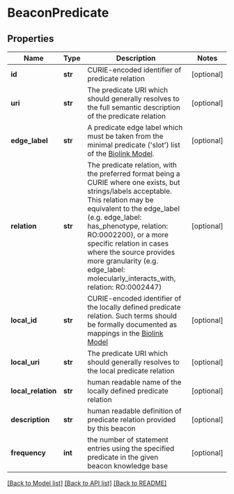 # BeaconPredicate

## Properties
Name | Type | Description | Notes
------------ | ------------- | ------------- | -------------
**id** | **str** | CURIE-encoded identifier of predicate relation  | [optional] 
**uri** | **str** | The predicate URI which should generally resolves to the  full semantic description of the predicate relation | [optional] 
**edge_label** | **str** | A predicate edge label which must be taken from the minimal predicate (&#39;slot&#39;) list of the [Biolink Model](https://biolink.github.io/biolink-model).  | [optional] 
**relation** | **str** | The predicate relation, with the preferred format being a CURIE where one exists, but strings/labels acceptable. This relation  may be equivalent to the edge_label (e.g. edge_label: has_phenotype, relation: RO:0002200), or a more specific relation in cases where the source provides more granularity  (e.g. edge_label: molecularly_interacts_with, relation: RO:0002447)  | [optional] 
**local_id** | **str** | CURIE-encoded identifier of the locally defined predicate relation. Such terms should be formally documented as mappings in the [Biolink Model](https://biolink.github.io/biolink-model)  | [optional] 
**local_uri** | **str** | The predicate URI which should generally resolves  to the local predicate relation | [optional] 
**local_relation** | **str** | human readable name of the locally defined predicate relation  | [optional] 
**description** | **str** | human readable definition of predicate relation  provided by this beacon  | [optional] 
**frequency** | **int** | the number of statement entries using the specified predicate in the given beacon knowledge base | [optional] 

[[Back to Model list]](../README.md#documentation-for-models) [[Back to API list]](../README.md#documentation-for-api-endpoints) [[Back to README]](../README.md)


